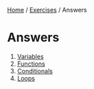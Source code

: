 [Home](../README.md) / [Exercises](./) / Answers

# Answers

1. [Variables](Answers/1%20Variables.md)
2. [Functions](Answers/2%20Functions.md)
3. [Conditionals](Answers/3%20Conditionals.md)
4. [Loops](Answers/4%20Loops.md)
